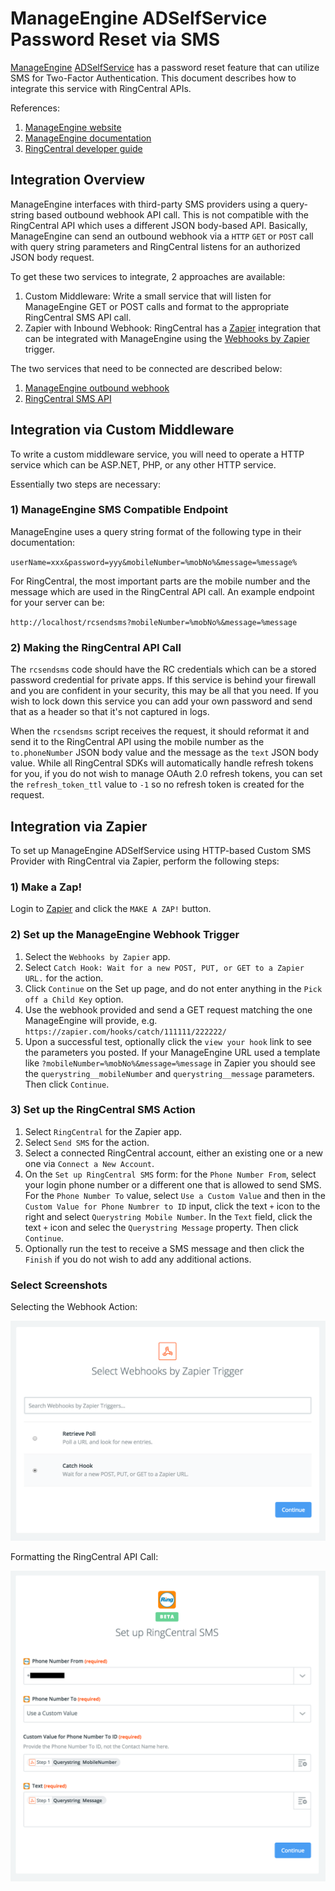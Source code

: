 # ManageEngine ADSelfService Password Reset via SMS

[ManageEngine](https://www.manageengine.com) [ADSelfService](https://www.manageengine.com/products/self-service-password/) has a password reset feature that can utilize SMS for Two-Factor Authentication. This document describes how to integrate this service with RingCentral APIs.

References:

1. [ManageEngine website](https://www.manageengine.com/products/self-service-password/sms-email-user-id-authentication.html)
1. [ManageEngine documentation](https://www.manageengine.com/products/self-service-password/help/admin-guide/Admin/server-settings/sms-server-settings.html)
1. [RingCentral developer guide](https://developer.ringcentral.com/api-docs/latest/index.html#!#RefSMSMessages.html)

## Integration Overview

ManageEngine interfaces with third-party SMS providers using a query-string based outbound webhook API call. This is not compatible with the RingCentral API which uses a different JSON body-based API. Basically, ManageEngine can send an outbound webhook via a `HTTP` `GET` or `POST` call with query string parameters and RingCentral listens for an authorized JSON body request.

To get these two services to integrate, 2 approaches are available:

1. Custom Middleware: Write a small service that will listen for ManageEngine GET or POST calls and format to the appropriate RingCentral SMS API call.
2. Zapier with Inbound Webhook: RingCentral has a [Zapier](https://zapier.com) integration that can be integrated with ManageEngine using the [Webhooks by Zapier](https://zapier.com/zapbook/webhook/) trigger.

The two services that need to be connected are described below:

1. [ManageEngine outbound webhook](https://www.manageengine.com/products/self-service-password/help/admin-guide/Admin/server-settings/sms-server-settings.html)
2. [RingCentral SMS API](https://developer.ringcentral.com/api-docs/latest/index.html#!#RefSMSMessages.html)

## Integration via Custom Middleware

To write a custom middleware service, you will need to operate a HTTP service which can be ASP.NET, PHP, or any other HTTP service.

Essentially two steps are necessary:

### 1) ManageEngine SMS Compatible Endpoint

ManageEngine uses a query string format of the following type in their documentation:

`userName=xxx&password=yyy&mobileNumber=%mobNo%&message=%message%`

For RingCentral, the most important parts are the mobile number and the message which are used in the RingCentral API call. An example endpoint for your server can be:

`http://localhost/rcsendsms?mobileNumber=%mobNo%&message=%message`

### 2) Making the RingCentral API Call

The `rcsendsms` code should have the RC credentials which can be a stored password credential for private apps. If this service is behind your firewall and you are confident in your security, this may be all that you need. If you wish to lock down this service you can add your own password and send that as a header so that it's not captured in logs.

When the `rcsendsms` script receives the request, it should reformat it and send it to the RingCentral API using the mobile number as the `to.phoneNumber` JSON body value and the message as the `text` JSON body value. While all RingCentral SDKs will automatically handle refresh tokens for you, if you do not wish to manage OAuth 2.0 refresh tokens, you can set the `refresh_token_ttl` value to `-1` so no refresh token is created for the request.

## Integration via Zapier

To set up ManageEngine ADSelfService using HTTP-based Custom SMS Provider with RingCentral via Zapier, perform the following steps:

### 1) Make a Zap!

Login to [Zapier](https://zapier.com) and click the `MAKE A ZAP!` button.

### 2) Set up the ManageEngine Webhook Trigger

1. Select the `Webhooks by Zapier` app.
1. Select `Catch Hook: Wait for a new POST, PUT, or GET to a Zapier URL.` for the action.
1. Click `Continue` on the Set up page, and do not enter anything in the `Pick off a Child Key` option.
1. Use the webhook provided and send a GET request matching the one ManageEngine will provide, e.g. `https://zapier.com/hooks/catch/111111/222222/`
1. Upon a successful test, optionally click the `view your hook` link to see the parameters you posted. If your ManageEngine URL used a template like `?mobileNumber=%mobNo%&message=%message` in Zapier you should see the `querystring__mobileNumber` and `querystring__message` parameters. Then click `Continue`.

### 3) Set up the RingCentral SMS Action

1. Select `RingCentral` for the Zapier app.
2. Select `Send SMS` for the action.
3. Select a connected RingCentral account, either an existing one or a new one via `Connect a New Account`.
4. On the `Set up RingCentral SMS` form: for the `Phone Number From`, select your login phone number or a different one that is allowed to send SMS. For the `Phone Number To` value, select `Use a Custom Value` and then in the `Custom Value for Phone Numbrer to ID` input, click the text `+` icon to the right and select `Querystring Mobile Number`. In the `Text` field, click the text `+` icon and selec the `Querystring Message` property. Then click `Continue`.
5. Optionally run the test to receive a SMS message and then click the `Finish` if you do not wish to add any additional actions.

### Select Screenshots

Selecting the Webhook Action:

![Selecting the Webhook Action](zapier_manageengine_ringcentral_01.png)

Formatting the RingCentral API Call:

![Formatting the RingCentral API Call](zapier_manageengine_ringcentral_02.png)
